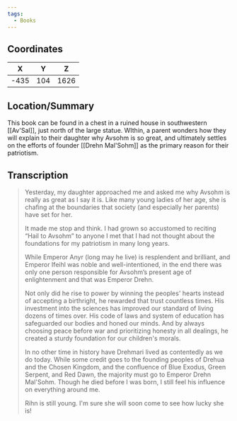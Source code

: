```yaml
---
tags:
  - Books
---
```


## Coordinates
| **X** | **Y** | **Z** |
| :---: | :---: | :---: |
| -435  |  104  | 1626  |

## Location/Summary
This book can be found in a chest in a ruined house in southwestern [[Av'Sal]], just north of the large statue. WIthin, a parent wonders how they will explain to their daughter why Avsohm is so great, and ultimately settles on the efforts of founder [[Drehn Mal'Sohm]] as the primary reason for their patriotism.

## Transcription
> Yesterday, my daughter approached me and asked me why Avsohm is really as great as I say it is. Like many young ladies of her age, she is chafing at the boundaries that society (and especially her parents) have set for her.
>
> It made me stop and think. I had grown so accustomed to reciting “Hail to Avsohm” to anyone I met that I had not thought about the foundations for my patriotism in many long years.
>
> While Emperor Anyr (long may he live) is resplendent and brilliant, and Emperor Ifeihl was noble and well-intentioned, in the end there was only one person responsible for Avsohm’s present age of enlightenment and that was Emperor Drehn.
>
> Not only did he rise to power by winning the peoples' hearts instead of accepting a birthright, he rewarded that trust countless times. His investment into the sciences has improved our standard of living dozens of times over. His code of laws and system of education has safeguarded our bodies and honed our minds. And by always choosing peace before war and prioritizing honesty in all dealings, he created a sturdy foundation for our children's morals.
>
> In no other time in history have Drehmari lived as contentedly as we do today. While some credit goes to the founding peoples of Drehua and the Chosen Kingdom, and the confluence of Blue Exodus, Green Serpent, and Red Dawn, the majority must go to Emperor Drehn Mal'Sohm. Though he died before I was born, I still feel his influence on everything around me.
>
> Rihn is still young. I'm sure she will soon come to see how lucky she is!

